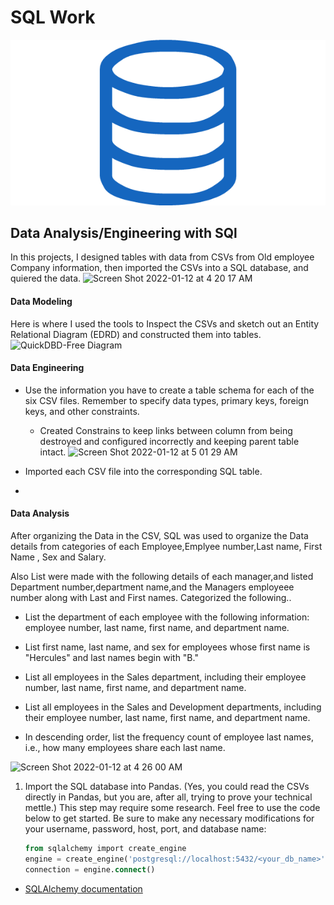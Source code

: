 # SQL Work

![sql.png](sql.png)

## Data Analysis/Engineering with SQl

In this projects, I designed tables with data from CSVs from Old employee Company information, then imported the CSVs into a SQL database, and quiered the data. 
![Screen Shot 2022-01-12 at 4 20 17 AM](https://user-images.githubusercontent.com/33403205/149118166-e1ebbdc9-112c-4237-b40c-4706adaeb47b.png)




#### Data Modeling

Here is where I used the tools to  Inspect the CSVs and sketch out an Entity Relational Diagram (EDRD) and constructed them into tables.
![QuickDBD-Free Diagram](https://user-images.githubusercontent.com/33403205/147866016-62f28f19-00a4-4c4b-a900-bca2be3b83c0.png)
#### Data Engineering

* Use the information you have to create a table schema for each of the six CSV files. Remember to specify data types, primary keys, foreign keys, and other constraints.

  * Created Constrains to keep links between column from being destroyed and configured incorrectly and keeping parent table intact.
![Screen Shot 2022-01-12 at 5 01 29 AM](https://user-images.githubusercontent.com/33403205/149119234-4bf12ced-f9dd-44dd-adc0-898fe2558a41.png)

* Imported each CSV file into the corresponding SQL table. 
* 
#### Data Analysis

After organizing the Data in the CSV, SQL was used to organize the Data details from categories of each Employee,Emplyee number,Last name, First Name , Sex and Salary.



Also List were made with the following details of each manager,and listed Department number,department name,and the Managers employeee number along with Last and First names. Categorized the following..

* List the department of each employee with the following information: employee number, last name, first name, and department name.

* List first name, last name, and sex for employees whose first name is "Hercules" and last names begin with "B."

* List all employees in the Sales department, including their employee number, last name, first name, and department name.

* List all employees in the Sales and Development departments, including their employee number, last name, first name, and department name.

* In descending order, list the frequency count of employee last names, i.e., how many employees share each last name.

![Screen Shot 2022-01-12 at 4 26 00 AM](https://user-images.githubusercontent.com/33403205/149108132-2b76f7b3-a97d-445f-82eb-4303b9bc2711.png)


1. Import the SQL database into Pandas. (Yes, you could read the CSVs directly in Pandas, but you are, after all, trying to prove your technical mettle.) This step may require some research. Feel free to use the code below to get started. Be sure to make any necessary modifications for your username, password, host, port, and database name:

   ```sql
   from sqlalchemy import create_engine
   engine = create_engine('postgresql://localhost:5432/<your_db_name>')
   connection = engine.connect()
   ```

*  [SQLAlchemy documentation](https://docs.sqlalchemy.org/en/latest/core/engines.html#postgresql) 




